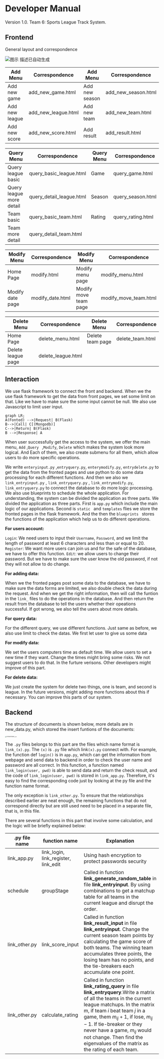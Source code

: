 # Developer Manual

Version 1.0. Team 6: Sports League Track System. 

## Frontend

General layout and correspondence

![图示  描述已自动生成](https://tva1.sinaimg.cn/large/008vxvgGgy1h8lqhl4qhaj30qn09i74m.jpg)

| Add Menu       | Correspondence      | Add Menu       | Correspondence      |
| -------------- | ------------------- | -------------- | ------------------- |
| Add new game   | add_new_game.html   | Add new season | add_new_season.html |
| Add new league | add_new_league.html | Add new team   | add_new_team.html   |
| Add new score  | add_new_score.html  | Add result     | add_result.html     |

| Query Menu                | Correspondence           | Query Menu | Correspondence    |
| ------------------------- | ------------------------ | ---------- | ----------------- |
| Query league basic        | query_basic_league.html  | Game       | query_game.html   |
| Query league more  detail | query_detail_league.html | Season     | query_season.html |
| Team basic                | query_basic_team.html    | Rating     | query_rating.html |
| Team more detail          | query_detail_team.html   |            |                   |

| Modify Menu      | Correspondence   | Modify Menu            | Correspondence        |
| ---------------- | ---------------- | ---------------------- | --------------------- |
| Home Page        | modify.html      | Modify menu page       | modify_menu.html      |
| Modify date page | modify_date.html | Modify move team  page | modify_move_team.html |

| Delete Menu        | Correspondence     | Delete Menu      | Correspondence   |
| ------------------ | ------------------ | ---------------- | ---------------- |
| Home Page          | delete_menu.html   | Delete team page | delete_team.html |
| Delete league page | delete_league.html |                  |                  |

## Interaction

We use flask framework to connect the front and backend. When we the use flask framework to get the data from front pages, we set some limit on that. Like we have to make sure the some input cannot be null. We also use Javascript to limit user input. 

```mermaid
graph LR;
A(Fonted) -->|Request| B(Flask) 
B-->|Call| C[(Mongodb)]
C-->|Return| B(Flask) 
B -->|Response| A

```

When user successfully get the access to the system, we offer the main menu, `Add` ,`Query ` ,`Modify`, `Delete`    which makes the system look more logical. And Each of them, we also create submenu for all them, which allow users to do more specific operations.

We write `enteryinput.py` ,`entryquery.py`, `enterymodify.py`, `entrydelete.py` to get the data from the fronted pages and use python to do some data processing for each different functions. And then we also we `link_entryinput.py` , `link_entryquery.py` , `link_entrymodify.py`, `link_entryquery.py` to connect the database to do more logic processing. We also use blueprints to schedule the whole application. For understanding, the system can be divided the application as three parts. We divided the application as three parts. First is `app.py` which include the main logic of our applications. Second is `static ` and `templates` flies we store the fronted pages in the flask framework. And the then the `blueprints ` stores the functions of the application which help us to do different operations. 

**For users account:**

`Login`: We need users to input their `Username`, `Password`, and we limit the length of password at least 6 characters and less than or equal to 20. `Register`: We want more users can join us and for the safe of the database, we have to offer this function. `Edit`:  we allow users to change their password. But we have to make sure the user know the old password, if not they will not allow to do change. 

**For adding data:**

When we the fronted pages post some data to the database, we have to make sure the data forms are limited, we also double check the data during the request. And when we get the right information, then will call the funtion in the `link_` files to do the operations in the database. And then return the result from the database to tell the users whether their opeations successful. If got wrong, we also tell the users about more details.

**For query data:**

For the different query, we use different functions. Just same as before, we also use limit to check the datas. We first let user to give us some data 

**For modify data:**

We set the users computers time as default time. We allow users to set a new time if they want. Change the times might bring some risks. We not suggest users to do that. In the furture verisons. Other developers might improve of this part. 

**For delete data:**

We just create the system for delete two things, one is team, and second is league. In the future versions, might adding more functions about this if necessary. You can improve this parts of our system.

## Backend

The structure of documents is shown below, more details are in new_data.py, which stored the insert funtions of the documents:

<img src="./Developer Manual.assets/2741669735865_.pic.jpg" alt="2741669735865_.pic" style="zoom:25%;" />

The `.py` files belongs to this part are the files which name format is `link_(x).py`. The `(x)` is  `.py` file which link`(x).py` connect with. For example, the function def `login()` is in `app.py`, which can get the information from webpage and send data to backend in order to check the user name and password are all correct. In this function, a function named `link_login(user, pwd)` is able to send data and return the check result, and the code of `link_login(user, pwd)` is stored in `link_app.py`. Therefore, it's easy to find the corresponding code just by looking at the py file and the function name format.

The only exception is `link_other.py`. To ensure that the relationships described earlier are neat enough, the remaining functions that do not correspond directly but are still used need to be placed in a separate file, that is, in this file.

There are several functions in this part that involve some calculation, and the logic will be briefly explained below:

| .py file name | function name                        | Explanation                                                  |
| ------------- | ------------------------------------ | ------------------------------------------------------------ |
| link_app.py   | link_login, link_register, link_edit | Using hash encryption to protect passwords security          |
| schedule      | groupStage                           | Called in function **link_generate_random_table** in file **link_entryinput**. By using combinations to get a matchup table for all teams in the current league and disrupt the order. |
| link_other.py | link_score_input                     | Called in function **link_result_input** in file **link_entryinput**. Change the current season team points by calculating the game score of both teams. The winning team accumulates three points, the losing team has no points, and the tie-breakers each accumulate one point. |
| link_other.py | calculate_rating                     | Called in function **link_rating_query** in file **link_entryquery**.Write a matrix of all the teams in the current league matchups. In the matrix m, if team $i$ beat team $j$ in a game, them $m_{ij} + 1$, if lose, $m_{ij} - 1$. If tie-breaker or they never have a game, $m_{ij}$ would not change. Then find the eigenvalues of the matrix as the rating of each team. |





